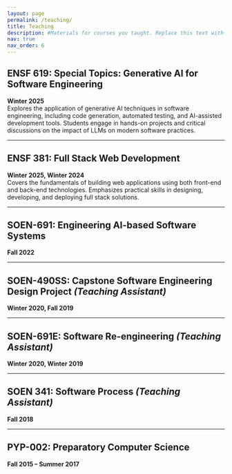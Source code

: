 ```yaml
---
layout: page
permalink: /teaching/
title: Teaching
description: #Materials for courses you taught. Replace this text with your description.
nav: true
nav_order: 6
---
```


## ENSF 619: Special Topics: Generative AI for Software Engineering
**Winter 2025**  
Explores the application of generative AI techniques in software engineering, including code generation, automated testing, and AI-assisted development tools. Students engage in hands-on projects and critical discussions on the impact of LLMs on modern software practices.

---

## ENSF 381: Full Stack Web Development
**Winter 2025, Winter 2024**  
Covers the fundamentals of building web applications using both front-end and back-end technologies. Emphasizes practical skills in designing, developing, and deploying full stack solutions.

---

## SOEN-691: Engineering AI-based Software Systems
**Fall 2022**

---

## SOEN-490SS: Capstone Software Engineering Design Project _(Teaching Assistant)_
**Winter 2020, Fall 2019**

---

## SOEN-691E: Software Re-engineering _(Teaching Assistant)_
**Winter 2020, Winter 2019**

---

## SOEN 341: Software Process _(Teaching Assistant)_
**Fall 2018**

---

## PYP-002: Preparatory Computer Science
**Fall 2015 – Summer 2017**
